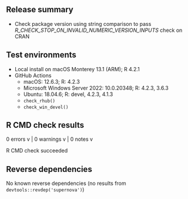 ## Release summary

- Check package version using string comparison to pass _R_CHECK_STOP_ON_INVALID_NUMERIC_VERSION_INPUTS_ check on CRAN

## Test environments

- Local install on macOS Monterey 13.1 (ARM); R 4.2.1
- GitHub Actions
  - macOS: 12.6.3; R: 4.2.3
  - Microsoft Windows Server 2022: 10.0.20348; R: 4.2.3, 3.6.3
  - Ubuntu: 18.04.6; R: devel, 4.2.3, 4.1.3
  - `check_rhub()`
  - `check_win_devel()`

## R CMD check results

0 errors v | 0 warnings v | 0 notes v

R CMD check succeeded

## Reverse dependencies

No known reverse dependencies (no results from `devtools::revdep('supernova')`)
